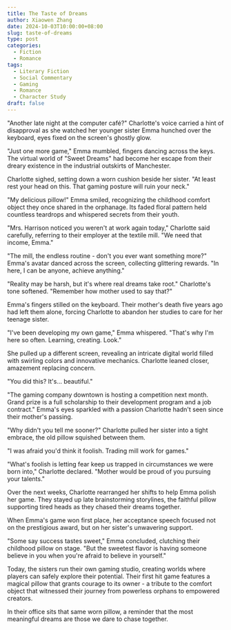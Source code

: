 ```yaml
---
title: The Taste of Dreams
author: Xiaowen Zhang
date: 2024-10-03T10:00:00+08:00
slug: taste-of-dreams
type: post
categories:
  - Fiction
  - Romance
tags:
  - Literary Fiction
  - Social Commentary
  - Gaming
  - Romance
  - Character Study
draft: false
---
```


"Another late night at the computer café?" Charlotte's voice carried a hint of disapproval as she watched her younger sister Emma hunched over the keyboard, eyes fixed on the screen's ghostly glow.

"Just one more game," Emma mumbled, fingers dancing across the keys. The virtual world of "Sweet Dreams" had become her escape from their dreary existence in the industrial outskirts of Manchester.

Charlotte sighed, setting down a worn cushion beside her sister. "At least rest your head on this. That gaming posture will ruin your neck."

"My delicious pillow!" Emma smiled, recognizing the childhood comfort object they once shared in the orphanage. Its faded floral pattern held countless teardrops and whispered secrets from their youth.

"Mrs. Harrison noticed you weren't at work again today," Charlotte said carefully, referring to their employer at the textile mill. "We need that income, Emma."

"The mill, the endless routine - don't you ever want something more?" Emma's avatar danced across the screen, collecting glittering rewards. "In here, I can be anyone, achieve anything."

"Reality may be harsh, but it's where real dreams take root." Charlotte's tone softened. "Remember how mother used to say that?"

Emma's fingers stilled on the keyboard. Their mother's death five years ago had left them alone, forcing Charlotte to abandon her studies to care for her teenage sister.

"I've been developing my own game," Emma whispered. "That's why I'm here so often. Learning, creating. Look."

She pulled up a different screen, revealing an intricate digital world filled with swirling colors and innovative mechanics. Charlotte leaned closer, amazement replacing concern.

"You did this? It's... beautiful."

"The gaming company downtown is hosting a competition next month. Grand prize is a full scholarship to their development program and a job contract." Emma's eyes sparkled with a passion Charlotte hadn't seen since their mother's passing.

"Why didn't you tell me sooner?" Charlotte pulled her sister into a tight embrace, the old pillow squished between them.

"I was afraid you'd think it foolish. Trading mill work for games."

"What's foolish is letting fear keep us trapped in circumstances we were born into," Charlotte declared. "Mother would be proud of you pursuing your talents."

Over the next weeks, Charlotte rearranged her shifts to help Emma polish her game. They stayed up late brainstorming storylines, the faithful pillow supporting tired heads as they chased their dreams together.

When Emma's game won first place, her acceptance speech focused not on the prestigious award, but on her sister's unwavering support.

"Some say success tastes sweet," Emma concluded, clutching their childhood pillow on stage. "But the sweetest flavor is having someone believe in you when you're afraid to believe in yourself."

Today, the sisters run their own gaming studio, creating worlds where players can safely explore their potential. Their first hit game features a magical pillow that grants courage to its owner - a tribute to the comfort object that witnessed their journey from powerless orphans to empowered creators.

In their office sits that same worn pillow, a reminder that the most meaningful dreams are those we dare to chase together.